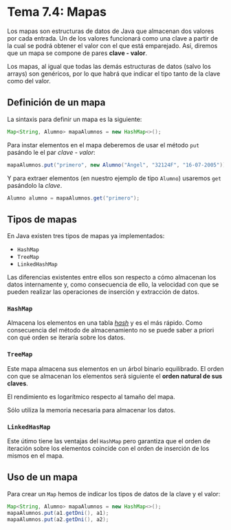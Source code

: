 # Tema 7.4: Mapas

Los mapas son estructuras de datos de Java que almacenan dos valores por cada entrada. Un de los valores funcionará como una clave a partir de la cual se podrá obtener el valor con el que está emparejado. Así, diremos que un mapa se compone de pares **clave - valor**.

Los mapas, al igual que todas las demás estructuras de datos (salvo los arrays) son genéricos, por lo que habrá que indicar el tipo tanto de la clave como del valor.

## Definición de un mapa

La sintaxis para definir un mapa es la siguiente:


```java
Map<String, Alumno> mapaAlumnos = new HashMap<>();
```

Para instar elementos en el mapa deberemos de usar el método `put` pasándo le el par _clave - valor_:

```java
mapaAlumnos.put("primero", new Alumno("Ángel", "32124F", "16-07-2005"));
```

Y para extraer elementos (en nuestro ejemplo de tipo `Alumno`) usaremos `get` pasándolo la _clave_.

```java
Alumno alumno = mapaAlumnos.get("primero");
```

## Tipos de mapas

En Java existen tres tipos de mapas ya implementados:

* `HashMap`
* `TreeMap`
* `LinkedHashMap`

Las diferencias existentes entre ellos son respecto a cómo almacenan los datos internamente y, como consecuencia de ello, la velocidad con que se pueden realizar las operaciones de inserción y extracción de datos.

### `HashMap`

Almacena los elementos en una tabla [_hash_](https://en.wikipedia.org/wiki/Hash_table) y es el más rápido. Como consecuencia del método de almacenamiento no se puede saber a priori con qué orden se iteraría sobre los datos.

### `TreeMap`

Este mapa almacena sus elementos en un árbol binario equilibrado. El orden con que se almacenan los elementos será siguiente el **orden natural de sus claves**.

El rendimiento es logarítmico respecto al tamaño del mapa.

Sólo utiliza la memoria necesaria para almacenar los datos.

### `LinkedHasMap`

Este útimo tiene las ventajas del `HashMap` pero garantiza que el orden de iteración sobre los elementos coincide con el orden de inserción de los mismos en el mapa.

## Uso de un mapa

Para crear un `Map` hemos de indicar los tipos de datos de la clave y el valor:

```java
Map<String, Alumno> mapaAlumnos = new HashMap<>();
mapaAlumnos.put(a1.getDni(), a1);
mapaAlumnos.put(a2.getDni(), a2);
```